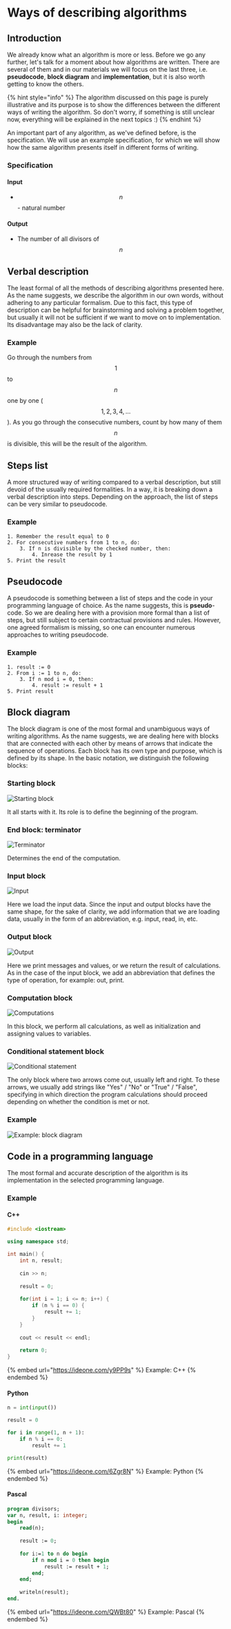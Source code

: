 # Ways of describing algorithms

## Introduction

We already know what an algorithm is more or less. Before we go any further, let's talk for a moment about how algorithms are written. There are several of them and in our materials we will focus on the last three, i.e. **pseudocode**, **block diagram** and **implementation**, but it is also worth getting to know the others.

{% hint style="info" %}
The algorithm discussed on this page is purely illustrative and its purpose is to show the differences between the different ways of writing the algorithm. So don't worry, if something is still unclear now, everything will be explained in the next topics :)
{% endhint %}

An important part of any algorithm, as we've defined before, is the specification. We will use an example specification, for which we will show how the same algorithm presents itself in different forms of writing.

### Specification

#### Input

* $$n$$ - natural number

#### Output

* The number of all divisors of $$n$$ 

## Verbal description

The least formal of all the methods of describing algorithms presented here. As the name suggests, we describe the algorithm in our own words, without adhering to any particular formalism. Due to this fact, this type of description can be helpful for brainstorming and solving a problem together, but usually it will not be sufficient if we want to move on to implementation. Its disadvantage may also be the lack of clarity.

### Example

Go through the numbers from $$1$$ to $$n$$ one by one ($$1,2,3,4,...$$). As you go through the consecutive numbers, count by how many of them $$n$$ is divisible, this will be the result of the algorithm.

## Steps list

A more structured way of writing compared to a verbal description, but still devoid of the usually required formalities. In a way, it is breaking down a verbal description into steps. Depending on the approach, the list of steps can be very similar to pseudocode.

### Example

```
1. Remember the result equal to 0
2. For consecutive numbers from 1 to n, do:
    3. If n is divisible by the checked number, then:
        4. Inrease the result by 1
5. Print the result
```

## Pseudocode

A pseudocode is something between a list of steps and the code in your programming language of choice. As the name suggests, this is **pseudo**-code. So we are dealing here with a provision more formal than a list of steps, but still subject to certain contractual provisions and rules. However, one agreed formalism is missing, so one can encounter numerous approaches to writing pseudocode.

### Example

```
1. result := 0
2. From i := 1 to n, do:
    3. If n mod i = 0, then:
        4. result := result + 1
5. Print result
```

## Block diagram

The block diagram is one of the most formal and unambiguous ways of writing algorithms. As the name suggests, we are dealing here with blocks that are connected with each other by means of arrows that indicate the sequence of operations. Each block has its own type and purpose, which is defined by its shape. In the basic notation, we distinguish the following blocks:

### Starting block

![Starting block](../../.gitbook/assets/blok_start.png)

It all starts with it. Its role is to define the beginning of the program.

### End block: terminator

![Terminator](../../.gitbook/assets/blok_stop.png)

Determines the end of the computation.

### Input block

![Input](../../.gitbook/assets/blok_in.png)

Here we load the input data. Since the input and output blocks have the same shape, for the sake of clarity, we add information that we are loading data, usually in the form of an abbreviation, e.g. input, read, in, etc.

### Output block

![Output](../../.gitbook/assets/blok_out.png)

Here we print messages and values, or we return the result of calculations. As in the case of the input block, we add an abbreviation that defines the type of operation, for example: out, print.

### Computation block

![Computations](../../.gitbook/assets/blok_compute.png)

In this block, we perform all calculations, as well as initialization and assigning values to variables.

### Conditional statement block

![Conditional statement](../../.gitbook/assets/blok_if.png)

The only block where two arrows come out, usually left and right. To these arrows, we usually add strings like "Yes" / "No" or "True" / "False", specifying in which direction the program calculations should proceed depending on whether the condition is met or not.

### Example

![Example: block diagram](../../.gitbook/assets/example.png)



## Code in a programming language

The most formal and accurate description of the algorithm is its implementation in the selected programming language.

### Example

#### C++

```cpp
#include <iostream>

using namespace std;

int main() {
    int n, result;
    
    cin >> n;
    
    result = 0;
    
    for(int i = 1; i <= n; i++) {
        if (n % i == 0) {
            result += 1;
        }
    }
    
    cout << result << endl;
    
    return 0;
}
```

{% embed url="https://ideone.com/y9PP9s" %}
Example: C++
{% endembed %}

#### Python

```python
n = int(input())

result = 0

for i in range(1, n + 1):
    if n % i == 0:
        result += 1

print(result)
```

{% embed url="https://ideone.com/6Zgr8N" %}
Example: Python
{% endembed %}

#### Pascal

```pascal
program divisors;
var n, result, i: integer;
begin
	read(n);
	
	result := 0;
	
	for i:=1 to n do begin
		if n mod i = 0 then begin
			result := result + 1;
		end;
	end;
	
	writeln(result);
end.
```

{% embed url="https://ideone.com/QWBt80" %}
Example: Pascal
{% endembed %}
